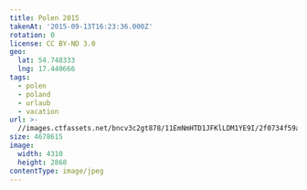 ```yaml
---
title: Polen 2015
takenAt: '2015-09-13T16:23:36.000Z'
rotation: 0
license: CC BY-ND 3.0
geo:
  lat: 54.748333
  lng: 17.440666
tags:
  - polen
  - poland
  - urlaub
  - vacation
url: >-
  //images.ctfassets.net/bncv3c2gt878/11EmNmHTD1JFKlLDM1YE9I/2f0734f59ab84134401294bd167ac83d/polen-2015_25862743531_o
size: 4678615
image:
  width: 4310
  height: 2868
contentType: image/jpeg
---
```


